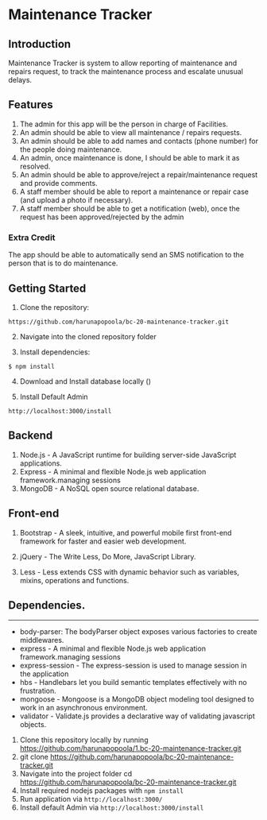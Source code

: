 # Maintenance Tracker


## Introduction
Maintenance Tracker is system to allow reporting of maintenance and repairs request, to track the maintenance process and escalate unusual delays. 

## Features
1. The admin for this app will be the person in charge of Facilities. 
1. An admin should be able to view all maintenance / repairs requests. 
1. An admin should be able to add names and contacts (phone number) for the people doing maintenance. 
1. An admin, once maintenance is done, I should be able to mark it as resolved. 
1. An admin should be able to approve/reject a repair/maintenance request and provide comments. 
1. A staff member should be able to report a maintenance or repair case (and upload a photo if necessary).
1. A staff member should be able to get a notification (web), once the request has been approved/rejected by the admin

### Extra Credit
The app should be able to automatically send an SMS notification to the person that is to do maintenance.


## Getting Started

1. Clone the repository:
```
https://github.com/harunapopoola/bc-20-maintenance-tracker.git
```
2. Navigate into the cloned repository folder

3. Install dependencies:
```
$ npm install
```

4. Download and Install database locally ()

5. Install Default Admin

```
http://localhost:3000/install
```

## Backend
1. Node.js - A JavaScript runtime for building server-side JavaScript applications.
1. Express - A minimal and flexible Node.js web application framework.managing sessions
1. MongoDB - A NoSQL open source relational database.


## Front-end
1. Bootstrap - A sleek, intuitive, and powerful mobile first front-end framework for faster and easier web development.

1. jQuery -  The Write Less, Do More, JavaScript Library.

1. Less -  Less extends CSS with dynamic behavior such as variables, mixins, operations and functions.




## Dependencies.
------------------------
- body-parser: The bodyParser object exposes various factories to create middlewares.
- express - A minimal and flexible Node.js web application framework.managing sessions
- express-session - The express-session is used to manage session in the application
- hbs - Handlebars let you build semantic templates effectively with no frustration.
- mongoose - Mongoose is a MongoDB object modeling tool designed to work in an asynchronous environment.
- validator - Validate.js provides a declarative way of validating javascript objects.  

1. Clone this repository locally by running https://github.com/harunapopoola/1.bc-20-maintenance-tracker.git
1. git clone https://github.com/harunapopoola/bc-20-maintenance-tracker.git
1. Navigate into the project folder cd https://github.com/harunapopoola/bc-20-maintenance-tracker.git
1. Install required nodejs packages with `npm install`
1. Run application via `http://localhost:3000/`
1. Install default Admin via `http://localhost:3000/install`
